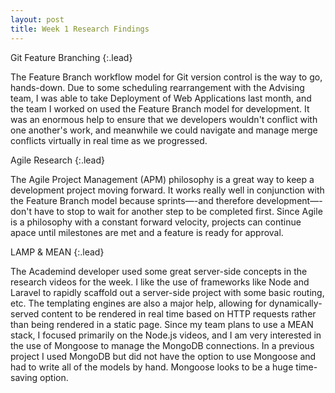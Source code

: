 ```yaml
---
layout: post
title: Week 1 Research Findings
---
```


Git Feature Branching
{:.lead}

The Feature Branch workflow model for Git version control is the way to go, hands-down. Due to some scheduling rearrangement with the Advising team, I was able to take Deployment of Web Applications last month, and the team I worked on used the Feature Branch model for development. It was an enormous help to ensure that we developers wouldn't conflict with one another's work, and meanwhile we could navigate and manage merge conflicts virtually in real time as we progressed.

Agile Research
{:.lead}

The Agile Project Management (APM) philosophy is a great way to keep a development project moving forward. It works really well in conjunction with the Feature Branch model because sprints—-and therefore development—-don't have to stop to wait for another step to be completed first. Since Agile is a philosophy with a constant forward velocity, projects can continue apace until milestones are met and a feature is ready for approval.

LAMP & MEAN
{:.lead}

The Academind developer used some great server-side concepts in the research videos for the week. I like the use of frameworks like Node and Laravel to rapidly scaffold out a server-side project with some basic routing, etc. The templating engines are also a major help, allowing for dynamically-served content to be rendered in real time based on HTTP requests rather than being rendered in a static page. Since my team plans to use a MEAN stack, I focused primarily on the Node.js videos, and I am very interested in the use of Mongoose to manage the MongoDB connections. In a previous project I used MongoDB but did not have the option to use Mongoose and had to write all of the models by hand. Mongoose looks to be a huge time-saving option.